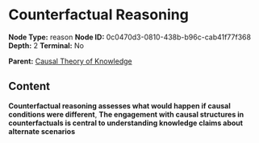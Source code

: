 # Counterfactual Reasoning

**Node Type:** reason
**Node ID:** 0c0470d3-0810-438b-b96c-cab41f77f368
**Depth:** 2
**Terminal:** No

**Parent:** [Causal Theory of Knowledge](causal-theory-of-knowledge.md)

## Content

**Counterfactual reasoning assesses what would happen if causal conditions were different**, **The engagement with causal structures in counterfactuals is central to understanding knowledge claims about alternate scenarios**
